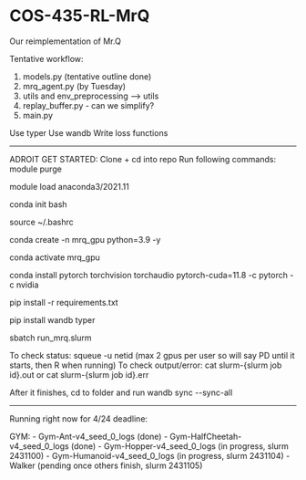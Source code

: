# COS-435-RL-MrQ
Our reimplementation of Mr.Q 


Tentative workflow: 
1. models.py (tentative outline done)
2. mrq_agent.py (by Tuesday)
3. utils and env_preprocessing --> utils 
4. replay_buffer.py - can we simplify? 
5. main.py 


Use typer 
Use wandb 
Write loss functions 


---------
ADROIT GET STARTED: 
Clone + cd into repo 
Run following commands: 
module purge

module load anaconda3/2021.11

conda init bash

source ~/.bashrc

conda create -n mrq_gpu python=3.9 -y

conda activate mrq_gpu

conda install pytorch torchvision torchaudio pytorch-cuda=11.8 -c pytorch -c nvidia

pip install -r requirements.txt

pip install wandb typer

sbatch run_mrq.slurm

To check status: squeue -u netid (max 2 gpus per user so will say PD until it starts, then R when running)
To check output/error: cat slurm-{slurm job id}.out or  cat slurm-{slurm job id}.err

After it finishes, cd to folder and run wandb sync --sync-all

-------
Running right now for 4/24 deadline: 

GYM: 
     - Gym-Ant-v4_seed_0_logs (done) 
     - Gym-HalfCheetah-v4_seed_0_logs (done) 
     - Gym-Hopper-v4_seed_0_logs (in progress, slurm 2431100) 
     - Gym-Humanoid-v4_seed_0_logs (in progress, slurm 2431104)
     - Walker (pending once others finish, slurm 2431105)